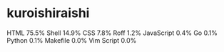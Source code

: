 # kuroishiraishi
HTML              75.5%
Shell             14.9%
CSS               7.8%
Roff              1.2%
JavaScript        0.4%
Go                0.1%
Python            0.1%
Makefile          0.0%
Vim Script        0.0%
